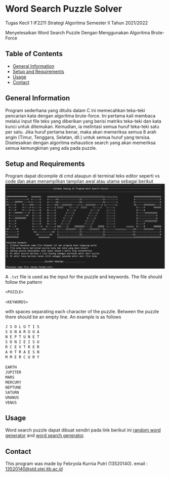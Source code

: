 # Word Search Puzzle Solver
Tugas Kecil 1 IF2211 Strategi Algoritma Semester II Tahun 2021/2022

Menyelesaikan Word Search Puzzle Dengan Menggunakan Algoritma Brute-Force 

## Table of Contents
* [General Information](#general-information)
* [Setup and Requirements](#setup-and-requirements)
* [Usage](#usage)
* [Contact](#contact)

## General Information
  Program sederhana yang ditulis dalam C ini memecahkan teka-teki pencarian kata dengan algoritma brute-force. Ini pertama kali membaca melalui input file teks yang diberikan yang berisi matriks teka-teki dan kata kunci untuk ditemukan. Kemudian, ia melintasi semua huruf teka-teki satu per satu. Jika huruf pertama benar, maka akan memeriksa semua 8 arah angin (Timur, Tenggara, Selatan, dll.) untuk semua huruf yang tersisa. Diselesaikan dengan algoritma exhaustice search yang akan memeriksa semua kemungkinan yang ada pada puzzle.

## Setup and Requirements
Program dapat dicompile di cmd ataupun di terminal teks editor seperti vs code dan akan menampilkan tampilan awal atau utama sebagai berikut
<img src="awal.jpg" />

A `.txt` file is used as the input for the puzzle and keywords. The file should follow the pattern
```
<PUZZLE>

<KEYWORDS>
```
with spaces separating each character of the puzzle. Between the puzzle there should be an empty line. An example is as follows
```
J S O L U T I S
S U N A R U U A
N E P T U N E T
S O N I E I S U
R C E V T R E R
A H T R A E S N
M M E R C U R Y

EARTH
JUPITER
MARS
MERCURY
NEPTUNE
SATURN
URANUS
VENUS
```
## Usage
Word search puzzle dapat dibuat sendiri pada link berikut ini <a href="https://randomwordgenerator.com/">random word generator</a> and <a href="https://tools.atozteacherstuff.com/word-search-maker/wordsearch.php">word search generator</a>.

## Contact
This program was made by Febryola Kurnia Putri (13520140).
email : 13520140@std.stei.itb.ac.id
